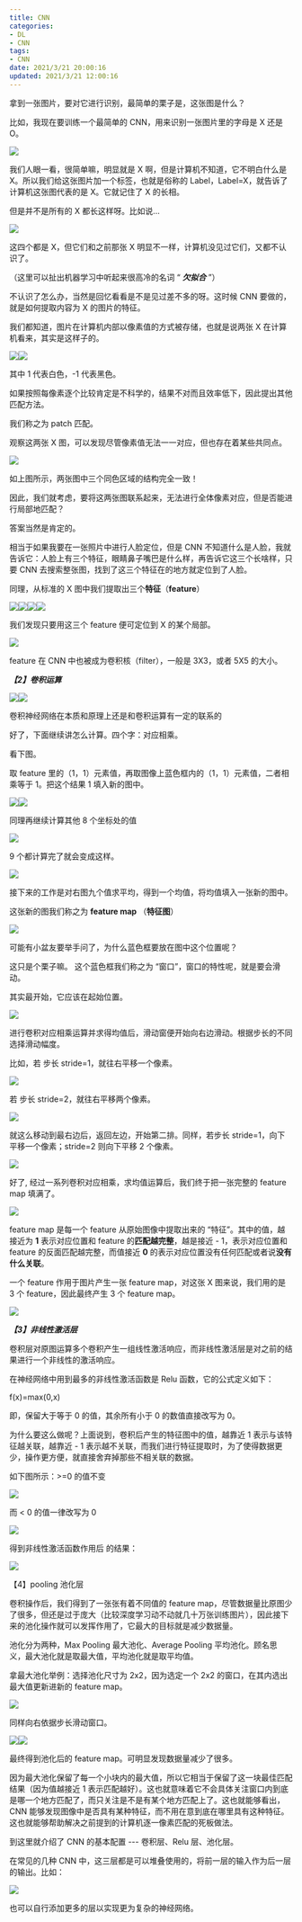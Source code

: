 ```yaml
---
title: CNN
categories:
- DL
- CNN
tags:
- CNN
date: 2021/3/21 20:00:16
updated: 2021/3/21 12:00:16
---
```




拿到一张图片，要对它进行识别，最简单的栗子是，这张图是什么？

比如，我现在要训练一个最简单的 CNN，用来识别一张图片里的字母是 X 还是 O。

![](https://pic4.zhimg.com/v2-ce4e2ad2cb9919d7e49a66fcd9f7a267_b.png)

我们人眼一看，很简单嘛，明显就是 X 啊，但是计算机不知道，它不明白什么是 X。所以我们给这张图片加一个标签，也就是俗称的 Label，Label=X，就告诉了计算机这张图代表的是 X。它就记住了 X 的长相。

但是并不是所有的 X 都长这样呀。比如说...

![](https://pic4.zhimg.com/v2-547828bbcc202a030dfc98fcb3cfe5af_r.jpg)

这四个都是 X，但它们和之前那张 X 明显不一样，计算机没见过它们，又都不认识了。

（这里可以扯出机器学习中听起来很高冷的名词 “ **_欠拟合_** ”）

不认识了怎么办，当然是回忆看看是不是见过差不多的呀。这时候 CNN 要做的，就是如何提取内容为 X 的图片的特征。

我们都知道，图片在计算机内部以像素值的方式被存储，也就是说两张 X 在计算机看来，其实是这样子的。

![](https://pic3.zhimg.com/v2-8bc4063deeaf11853fe1f9531b71e50a_b.png)![](https://pic1.zhimg.com/v2-e216abf6d8042827b1e6de85732f0060_b.png)

其中 1 代表白色，-1 代表黑色。

如果按照每像素逐个比较肯定是不科学的，结果不对而且效率低下，因此提出其他匹配方法。

我们称之为 patch 匹配。

观察这两张 X 图，可以发现尽管像素值无法一一对应，但也存在着某些共同点。

![](https://pic3.zhimg.com/v2-df0a51f10a46347704274ee6ddbb614a_r.jpg)

如上图所示，两张图中三个同色区域的结构完全一致！

因此，我们就考虑，要将这两张图联系起来，无法进行全体像素对应，但是否能进行局部地匹配？

答案当然是肯定的。

相当于如果我要在一张照片中进行人脸定位，但是 CNN 不知道什么是人脸，我就告诉它：人脸上有三个特征，眼睛鼻子嘴巴是什么样，再告诉它这三个长啥样，只要 CNN 去搜索整张图，找到了这三个特征在的地方就定位到了人脸。

同理，从标准的 X 图中我们提取出三个**特征**（**feature**）

![](https://pic4.zhimg.com/v2-2230b625dcbac671af2646ff9d39a7d7_b.png)![](https://pic3.zhimg.com/v2-2674d52504845d3fc062fa36a607fff2_b.png)![](https://pic3.zhimg.com/v2-292a36d6fedd82498d406846e6a8fba2_b.png)![](https://pic3.zhimg.com/v2-d71bef1581b18cdb5e13e5a472d7220e_b.png)

我们发现只要用这三个 feature 便可定位到 X 的某个局部。

![](https://pic2.zhimg.com/v2-eaa1665a93ae616abad84971ac09f60d_r.jpg)

feature 在 CNN 中也被成为卷积核（filter），一般是 3X3，或者 5X5 的大小。

**_【2】卷积运算_**

![](https://pic3.zhimg.com/v2-2da1946c4f7da1d2f48eeb89e8f1b71a_b.png)![](https://pic2.zhimg.com/v2-d433bbdd6486bcca448829d8afc6dc79_b.png)

卷积神经网络在本质和原理上还是和卷积运算有一定的联系的

好了，下面继续讲怎么计算。四个字：对应相乘。

看下图。

取 feature 里的（1，1）元素值，再取图像上蓝色框内的（1，1）元素值，二者相乘等于 1。把这个结果 1 填入新的图中。

![](https://pic1.zhimg.com/v2-e96f9de5db221fc8a0e3ddd5e8ba0514_b.png)![](https://pic4.zhimg.com/v2-a9af9a7d6d5208720df375d1b79634a3_r.jpg)

同理再继续计算其他 8 个坐标处的值

![](https://pic2.zhimg.com/v2-dd84ec4256cfbae35f4b3fd1c0bd1e5d_b.png)

9 个都计算完了就会变成这样。

![](https://pic3.zhimg.com/v2-725dd797cb015fa424524a4d366c214a_b.png)

接下来的工作是对右图九个值求平均，得到一个均值，将均值填入一张新的图中。

这张新的图我们称之为 **feature map** （**特征图**）

![](https://pic3.zhimg.com/v2-68a6efb63fbbb0b83ebded0d6268d0fe_r.jpg)

可能有小盆友要举手问了，为什么蓝色框要放在图中这个位置呢？

这只是个栗子嘛。 这个蓝色框我们称之为 “窗口”，窗口的特性呢，就是要会滑动。

其实最开始，它应该在起始位置。

![](https://pic4.zhimg.com/v2-6b3596592e0122e3c5dfd66255a9c773_b.png)

进行卷积对应相乘运算并求得均值后，滑动窗便开始向右边滑动。根据步长的不同选择滑动幅度。

比如，若 步长 stride=1，就往右平移一个像素。

![](https://pic3.zhimg.com/v2-c9d84fa9f5fc1b826d44e2d95aaec7de_b.png)

若 步长 stride=2，就往右平移两个像素。

![](https://pic2.zhimg.com/v2-09338fc4abadd746badea88f74c379a1_b.png)

就这么移动到最右边后，返回左边，开始第二排。同样，若步长 stride=1，向下平移一个像素；stride=2 则向下平移 2 个像素。

![](https://pic4.zhimg.com/v2-26021c366f377a8ae7b941ea0d8f8c97_b.png)

好了, 经过一系列卷积对应相乘，求均值运算后，我们终于把一张完整的 feature map 填满了。

![](https://pic4.zhimg.com/v2-683c8d63e22eef01a271a08016006d17_r.jpg)

feature map 是每一个 feature 从原始图像中提取出来的 “特征”。其中的值，越接近为 **1** 表示对应位置和 feature 的**匹配越完整**，越是接近 - 1，表示对应位置和 feature 的反面匹配越完整，而值接近 **0** 的表示对应位置没有任何匹配或者说**没有什么关联**。

一个 feature 作用于图片产生一张 feature map，对这张 X 图来说，我们用的是 3 个 feature，因此最终产生 3 个 feature map。

![](https://pic1.zhimg.com/v2-fb26f8eeaea46279cf9e94695289b44c_r.jpg)

**_【3】非线性激活层_**

卷积层对原图运算多个卷积产生一组线性激活响应，而非线性激活层是对之前的结果进行一个非线性的激活响应。

在神经网络中用到最多的非线性激活函数是 Relu 函数，它的公式定义如下：

f(x)=max(0,x)

即，保留大于等于 0 的值，其余所有小于 0 的数值直接改写为 0。

为什么要这么做呢？上面说到，卷积后产生的特征图中的值，越靠近 1 表示与该特征越关联，越靠近 - 1 表示越不关联，而我们进行特征提取时，为了使得数据更少，操作更方便，就直接舍弃掉那些不相关联的数据。

如下图所示：>=0 的值不变

![](https://pic3.zhimg.com/v2-f1f4029c3ff8d2bbb138fcdc7af090fe_r.jpg)

而 < 0 的值一律改写为 0

![](https://pic4.zhimg.com/v2-b9508442abbab0395810df7f288ceda7_r.jpg)

得到非线性激活函数作用后 的结果：

![](https://pic4.zhimg.com/v2-f9af9fde70d5d3b7db5562956c6cc213_r.jpg)

【4】pooling 池化层

卷积操作后，我们得到了一张张有着不同值的 feature map，尽管数据量比原图少了很多，但还是过于庞大（比较深度学习动不动就几十万张训练图片），因此接下来的池化操作就可以发挥作用了，它最大的目标就是减少数据量。

池化分为两种，Max Pooling 最大池化、Average Pooling 平均池化。顾名思义，最大池化就是取最大值，平均池化就是取平均值。

拿最大池化举例：选择池化尺寸为 2x2，因为选定一个 2x2 的窗口，在其内选出最大值更新进新的 feature map。

![](https://pic4.zhimg.com/v2-bdc0421a13e06122b6d13fb84cdf5e9f_r.jpg)

同样向右依据步长滑动窗口。

![](https://pic3.zhimg.com/v2-bc7736e0a815c8db07a855c35234b76e_r.jpg)![](https://pic4.zhimg.com/v2-e58c86e2a784a341afe648607ab2f1a7_r.jpg)

最终得到池化后的 feature map。可明显发现数据量减少了很多。

因为最大池化保留了每一个小块内的最大值，所以它相当于保留了这一块最佳匹配结果（因为值越接近 1 表示匹配越好）。这也就意味着它不会具体关注窗口内到底是哪一个地方匹配了，而只关注是不是有某个地方匹配上了。这也就能够看出，CNN 能够发现图像中是否具有某种特征，而不用在意到底在哪里具有这种特征。这也就能够帮助解决之前提到的计算机逐一像素匹配的死板做法。

到这里就介绍了 CNN 的基本配置 --- 卷积层、Relu 层、池化层。

在常见的几种 CNN 中，这三层都是可以堆叠使用的，将前一层的输入作为后一层的输出。比如：

![](https://pic3.zhimg.com/v2-141ed65cf0003c9550a8d57fe7c6afb2_r.jpg)

也可以自行添加更多的层以实现更为复杂的神经网络。
